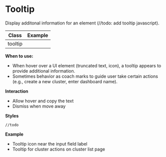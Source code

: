 # Tooltip

Display additonal information for an element (//todo: add tooltip javascript).

| Class | Example |
| -- | -- | 
| tooltip |<div class="db"><i class="fa fa-question-circle"></i></div>|


**When to use:**

* When hover over a UI element \(truncated text, icon\), a tooltip appears to provide additional information. 
* Sometimes behavior as coach marks to guide user take certain actions \(e.g., create a new cluster, enter dashboard name\).   

**Interaction**

* Allow hover and copy the text 
* Dismiss when move away 

**Styles**

```less
//todo
```

**Example**

* Tooltip icon near the input field label
* Tooltip for cluster actions on cluster list page



